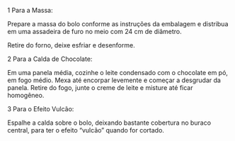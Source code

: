 1
Para a Massa:

Prepare a massa do bolo conforme as instruções da embalagem e distribua em uma assadeira de furo no meio com 24 cm de diâmetro.

Retire do forno, deixe esfriar e desenforme.

2
Para a Calda de Chocolate:

Em uma panela média, cozinhe o leite condensado com o chocolate em pó, em fogo médio. Mexa até encorpar levemente e começar a desgrudar da panela. Retire do fogo, junte o creme de leite e misture até ficar homogêneo.

3
Para o Efeito Vulcão:

Espalhe a calda sobre o bolo, deixando bastante cobertura no buraco central, para ter o efeito “vulcão” quando for cortado.
